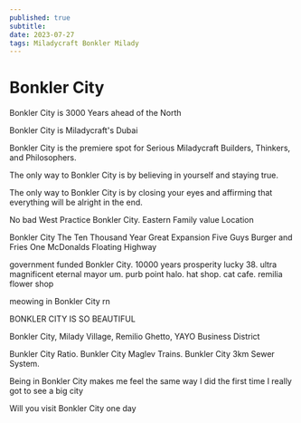 ```yaml
---
published: true
subtitle:
date: 2023-07-27
tags: Miladycraft Bonkler Milady
---
```


# Bonkler City

Bonkler City is 3000 Years ahead of the North

Bonkler City is Miladycraft's Dubai

Bonkler City is the premiere spot for Serious Miladycraft Builders, Thinkers, and Philosophers. 

The only way to Bonkler City is by believing in yourself and staying true. 

The only way to Bonkler City is by closing your eyes and affirming that everything will be alright in the end.

No bad West Practice Bonkler City. Eastern Family value Location

Bonkler City The Ten Thousand Year Great Expansion Five Guys Burger and Fries One McDonalds Floating Highway

government funded Bonkler City. 10000 years prosperity lucky 38. ultra magnificent eternal mayor um. purb point halo. hat shop. cat cafe. remilia flower shop

meowing in Bonkler City rn

BONKLER CITY IS SO BEAUTIFUL

Bonkler City, Milady Village, Remilio Ghetto, YAYO Business District

Bunkler City Ratio. Bunkler City Maglev Trains. Bunkler City 3km Sewer System.

Being in Bonkler City makes me feel the same way I did the first time I really got to see a big city

Will you visit Bonkler City one day

